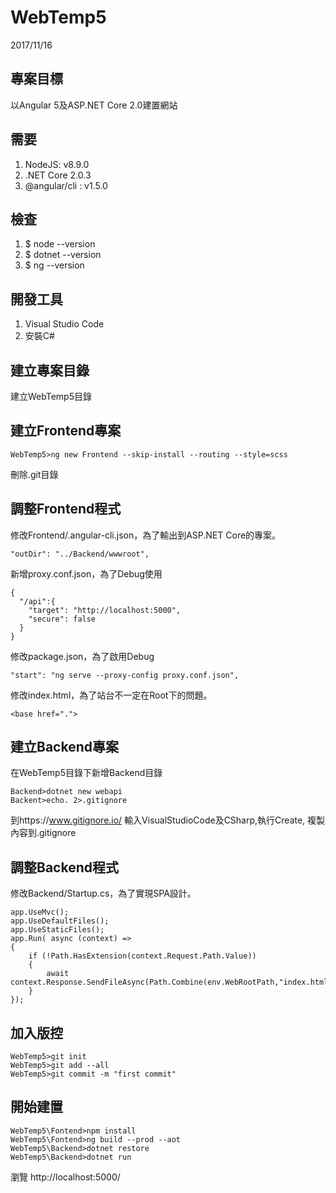 # WebTemp5
2017/11/16
## 專案目標
以Angular 5及ASP.NET Core 2.0建置網站  
## 需要
1. NodeJS: v8.9.0
1. .NET Core 2.0.3
1. @angular/cli : v1.5.0
## 檢查
1. $ node --version
1. $ dotnet --version
1. $ ng --version
## 開發工具
1. Visual Studio Code
1. 安裝C#
## 建立專案目錄
建立WebTemp5目錄
## 建立Frontend專案
```
WebTemp5>ng new Frontend --skip-install --routing --style=scss
```
刪除.git目錄
## 調整Frontend程式
修改Frontend/.angular-cli.json，為了輸出到ASP.NET Core的專案。
```
"outDir": "../Backend/wwwroot",
```
新增proxy.conf.json，為了Debug使用
```
{
  "/api":{
    "target": "http://localhost:5000",
    "secure": false
  }
}
```
修改package.json，為了啟用Debug
```
"start": "ng serve --proxy-config proxy.conf.json",
```
修改index.html，為了站台不一定在Root下的問題。
```
<base href=".">
```
## 建立Backend專案
在WebTemp5目錄下新增Backend目錄
```
Backend>dotnet new webapi
Backent>echo. 2>.gitignore
```
到https://www.gitignore.io/
輸入VisualStudioCode及CSharp,執行Create, 複製內容到.gitignore
## 調整Backend程式
修改Backend/Startup.cs，為了實現SPA設計。
```
app.UseMvc();
app.UseDefaultFiles();
app.UseStaticFiles();
app.Run( async (context) =>
{
    if (!Path.HasExtension(context.Request.Path.Value))
    {
        await context.Response.SendFileAsync(Path.Combine(env.WebRootPath,"index.html"));
    }
});
```
## 加入版控
```
WebTemp5>git init
WebTemp5>git add --all
WebTemp5>git commit -m "first commit"
```
## 開始建置
```
WebTemp5\Fontend>npm install
WebTemp5\Fontend>ng build --prod --aot
WebTemp5\Backend>dotnet restore
WebTemp5\Backend>dotnet run
```
瀏覽 http://localhost:5000/

